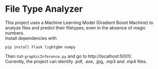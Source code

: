 # File Type Analyzer
This project uses a Machine Learning Model (Gradient Boost Machine) to analyze files and predict their filetypes, even in the absence of magic numbers. \
Install dependencies with
```
pip install Flask lightgbm numpy
```
Then run `graphicInference.py` and go to http://localhost:5001/. \
Currently, the project can identify .pdf, .exe, .jpg, .mp3 and .mp4 files.
